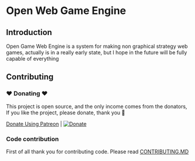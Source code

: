 Open Web Game Engine
======================

## Introduction

Open Game Web Engine is a system for making non graphical strategy web games, actually is in a really early state, but I hope in the future will be fully capable of everything

## Contributing 
### :heart: Donating :heart:

This project is open source, and the only income comes from the donators, If you like the project, please donate, thank you :wine_glass:

[Donate Using Patreon](https://www.patreon.com/bePatron?u=13416760) | [![Donate](https://img.shields.io/badge/Donate-PayPal-green.svg)](https://www.paypal.com/cgi-bin/webscr?cmd=_s-xclick&hosted_button_id=XYSG7NDRN5HM6&source=url)

### Code contribution
First of all thank you for contributing code. Please read [CONTRIBUTING.MD](CONTRIBUTING.md)
